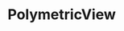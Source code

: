 # PolymetricView

<script>
import FileIndex from "src/client/fileindex.js"
import files from "src/client/files.js"
import moment from "src/external/moment.js";


import d3 from "src/external/d3.v3.js"

(async () => {
 
   var now = Date.now()
  
  var url = lively4url + "/src/client/"
  var tree = await files.fileTree(url)

  function visit(d, cb) {
    cb(d)
    d.children && d.children.forEach(ea => visit(ea,cb))
  }

  var urlMap = new Map()
  visit(tree, ea => urlMap.set(ea.url, ea))
  
  // connect our dababase entries with visualization data nodes
  await FileIndex.current().db.files.each(ea => {
    var d = urlMap.get(ea.url)
    if (d) {
      d.index = ea
    }
  })
  
  var div = await lively.create("div")
  div.style.position = "relative"
  div.style.width = "2000px"
  div.style.height = "800px"
  
  var treemap = await lively.create("d3-polymetricview")

  treemap.setData(tree)
  
  treemap.style.backgroundColor = "lightgray"
  
  // positioning hack.... we make our coordinate system much easier by this
  lively.setPosition(treemap, lively.pt(0,0))

  treemap.style.width = "100%"
  treemap.style.height = "100%"
  
  div.appendChild(treemap)


  treemap.config({
      color(node) {
        if (!node.data) return ""
        return `hsl(10, 0%,  ${node.data.size / 100}%)`
      },

      width(node) {
        if (node.data.width === undefined) {
          if (node.data.size) {
            node.data.width = Math.sqrt(node.data.size) / 2
          } else {
            node.data.width = 30
          }
        } 
        return  node.data.width
      },

      height(node) {
        if (node.data.height === undefined) {
          if (node.data.size) {
            node.data.height = node.data.size / (Math.sqrt(node.data.size) / 2)
          } else {
            node.data.height = 30
          }
        } 
        return  node.data.height
     },
      
      onclick(node) {
        lively.openInspector(node.data)
      },

    })
  
  
  treemap.updateViz()

  return div
})()
</script>